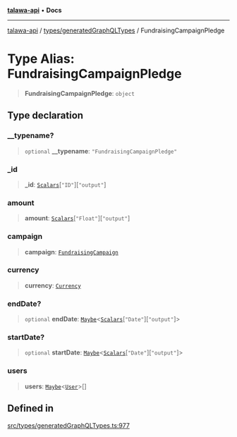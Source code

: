 [**talawa-api**](../../../README.md) • **Docs**

***

[talawa-api](../../../modules.md) / [types/generatedGraphQLTypes](../README.md) / FundraisingCampaignPledge

# Type Alias: FundraisingCampaignPledge

> **FundraisingCampaignPledge**: `object`

## Type declaration

### \_\_typename?

> `optional` **\_\_typename**: `"FundraisingCampaignPledge"`

### \_id

> **\_id**: [`Scalars`](Scalars.md)\[`"ID"`\]\[`"output"`\]

### amount

> **amount**: [`Scalars`](Scalars.md)\[`"Float"`\]\[`"output"`\]

### campaign

> **campaign**: [`FundraisingCampaign`](FundraisingCampaign.md)

### currency

> **currency**: [`Currency`](Currency.md)

### endDate?

> `optional` **endDate**: [`Maybe`](Maybe.md)\<[`Scalars`](Scalars.md)\[`"Date"`\]\[`"output"`\]\>

### startDate?

> `optional` **startDate**: [`Maybe`](Maybe.md)\<[`Scalars`](Scalars.md)\[`"Date"`\]\[`"output"`\]\>

### users

> **users**: [`Maybe`](Maybe.md)\<[`User`](User.md)\>[]

## Defined in

[src/types/generatedGraphQLTypes.ts:977](https://github.com/PalisadoesFoundation/talawa-api/blob/fe65d855b3d1e3e4af621340e7e8bfa0325634c1/src/types/generatedGraphQLTypes.ts#L977)
